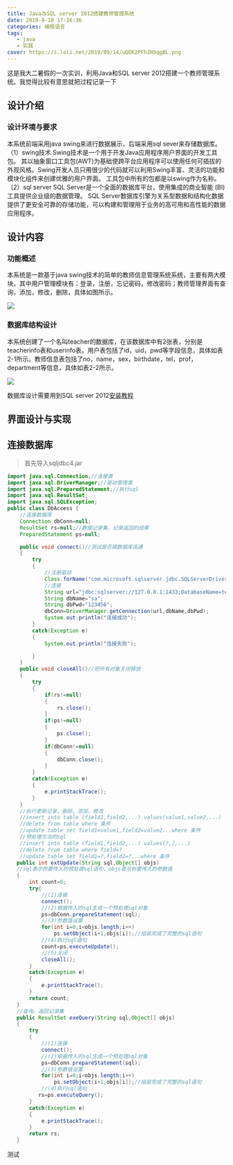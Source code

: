 ```yaml
---
title: Java与SQL server 2012搭建教师管理系统
date: 2019-9-10 17:16:36
categories: 编程语言
tags:
   - java
   - 实践
cover: https://i.loli.net/2019/09/14/uQEK2PFhZH9qgBL.png
---
```

这是我大二暑假的一次实训，利用Java和SQL server 2012搭建一个教师管理系统。我觉得比较有意思就把过程记录一下

## 设计介绍

### 设计环境与要求
本系统前端采用java swing来进行数据展示，后端采用sql sever来存储数据库。  
（1）swing技术
Swing技术是一个用于开发Java应用程序用户界面的开发工具包。
其以抽象窗口工具包(AWT)为基础使跨平台应用程序可以使用任何可插拔的外观风格。Swing开发人员只用很少的代码就可以利用Swing丰富、灵活的功能和模块化组件来创建优雅的用户界面。 工具包中所有的包都是以swing作为名称。  
（2）sql server
SQL Server是一个全面的数据库平台，使用集成的商业智能 (BI) 工具提供企业级的数据管理。
SQL Server数据库引擎为关系型数据和结构化数据提供了更安全可靠的存储功能，可以构建和管理用于业务的高可用和高性能的数据应用程序。

## 设计内容
### 功能概述

本系统是一款基于java swing技术的简单的教师信息管理系统系统，主要有两大模块，其中用户管理模块有：登录，注册，忘记密码，修改密码；教师管理界面有查询，添加，修改，删除，具体如图所示。

![](https://i.loli.net/2019/09/15/c7brsFzxleNT1uC.jpg)

### 数据库结构设计

本系统创建了一个名叫teacher的数据库，在该数据库中有2张表，分别是teacherinfo表和userinfo表。用户表包括了id，uid，pwd等字段信息，具体如表2-1所示。教师信息表包括了no，name，sex，birthdate，tel，prof，department等信息，具体如表2-2所示。

![](https://i.loli.net/2019/09/15/njf4qdD81Z35c6i.png)

数据库设计需要用到SQL server 2012[安装教程](https://blog.csdn.net/jiachang98/article/details/82874358)


## 界面设计与实现

## 连接数据库

> 首先导入sqljdbc4.jar

```java
import java.sql.Connection;//连接类
import java.sql.DriverManager;//驱动管理类
import java.sql.PreparedStatement;//执行sql
import java.sql.ResultSet;
import java.sql.SQLException;
public class DbAccess {
    //连接数据库
	Connection dbConn=null;
	ResultSet rs=null;//数据记录集，记录返回的结果
	PreparedStatement ps=null;

	public void connect()//测试是否跟数据库连通
	{
		try
		{
			//注册驱动
			Class.forName("com.microsoft.sqlserver.jdbc.SQLServerDriver");
			//连接
			String url="jdbc:sqlserver://127.0.0.1:1433;DatabaseName=teacher";
			String dbName="sa";
			String dbPwd="123456";
			dbConn=DriverManager.getConnection(url,dbName,dbPwd);
			System.out.println("连接成功");
		}
		catch(Exception e)
		{
			System.out.println("连接失败");

		}
	}
	public void closeAll()//把所有对象关闭释放
	{
		try
		{
			if(rs!=null)
			{
				rs.close();
			}
			if(ps!=null)
			{
				ps.close();
			}
			if(dbConn!=null)
			{
				dbConn.close();
			}
		}
		catch(Exception e)
		{
			e.printStackTrace();
		}
	}
	//执行更新记录，删除、添加、修改
	//insert into table (field1,field2,...) values(value1,value2,...)
	//delete from table where 条件
	//update table set field1=value1,field2=value2...where 条件
	//预处理方法的sql
	//insert into table (field1,field2,...) values(?,?,...)
	//delete from table where field=?
	//update table set field1=?,field2=?...where 条件
   public int extUpdate(String sql,Object[] objs)
   //sql表示你要传入的预处理sql语句，objs表示你要传入的参数值
   {
	   int count=0;
	   try{
		   //(1)连接
		   connect();
		   //(2)根据传入的sql生成一个预处理sql对象
		   ps=dbConn.prepareStatement(sql);
		   //(3)参数值设置
		   for(int i=0;i<objs.length;i++)
			   ps.setObject(i+1,objs[i]);//组装完成了完整的sql语句
		   //(4)执行sql语句
		   count=ps.executeUpdate();
		   //(5)关闭
		   closeAll();
	   }
	   catch(Exception e)
	   {
		   e.printStackTrace();
	   }
	   return count;
   }
   //查询，返回记录集
   public ResultSet exeQuery(String sql,Object[] objs)
   {
	   try
	   {
		   //(1)连接
		   connect();
		   //(2)根据传入的sql生成一个预处理sql对象
		   ps=dbConn.prepareStatement(sql);
		   //(3)参数值设置
		   for(int i=0;i<objs.length;i++)
			   ps.setObject(i+1,objs[i]);//组装完成了完整的sql语句
		   //(4)执行sql语句
		  rs=ps.executeQuery();
	   }
	   catch(Exception e)
	   {
		   e.printStackTrace();
	   }
	   return rs;
   }
```

测试
